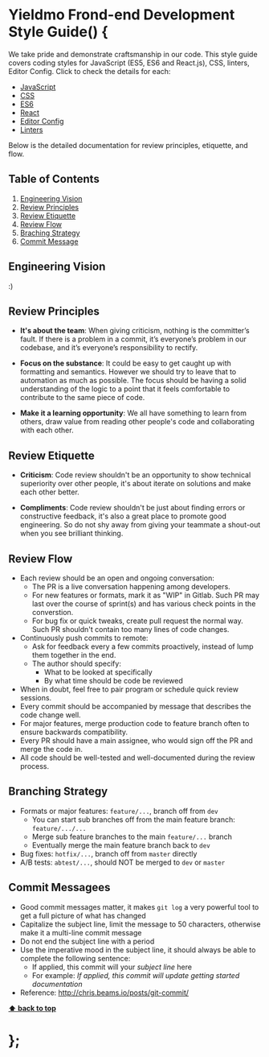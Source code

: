 # Yieldmo Frond-end Development Style Guide() {

We take pride and demonstrate craftsmanship in our code. This style guide covers coding styles for JavaScript (ES5, ES6 and React.js), CSS, linters, Editor Config. Click to check the details for each:

  - [JavaScript](javascript/)
  - [CSS](css/)
  - [ES6](es6/)
  - [React](react/)
  - [Editor Config](editor-config/)
  - [Linters](linters/)

Below is the detailed documentation for review principles, etiquette, and flow.

## Table of Contents

  1. [Engineering Vision](#vision)
  1. [Review Principles](#principles)
  1. [Review Etiquette](#etiquette)
  1. [Review Flow](#flow)
  1. [Braching Strategy](#branching)
  1. [Commit Message](#commit)

## Engineering Vision
  
  :)

## Review Principles
  
  - **It's about the team**: When giving criticism, nothing is the committer’s fault. If there is a problem in a commit, it’s everyone’s problem in our codebase, and it’s everyone’s responsibility to rectify. 

  - **Focus on the substance**: It could be easy to get caught up with formatting and semantics. However we should try to leave that to automation as much as possible. The focus should be having a solid understanding of the logic to a point that it feels comfortable to contribute to the same piece of code.

  - **Make it a learning opportunity**: We all have something to learn from others, draw value from reading other people's code and collaborating with each other.

## Review Etiquette
  
  - **Criticism**: Code review shouldn't be an opportunity to show technical superiority over other people, it's about iterate on solutions and make each other better.
  
  - **Compliments**: Code review shouldn't be just about finding errors or constructive feedback, it's also a great place to promote good engineering. So do not shy away from giving your teammate a shout-out when you see brilliant thinking.

## Review Flow

  - Each review should be an open and ongoing conversation:
    - The PR is a live conversation happening among developers.
    - For new features or formats, mark it as "WIP" in Gitlab. Such PR may last over the course of sprint(s) and has various check points in the converstion.
    - For bug fix or quick tweaks, create pull request the normal way. Such PR shouldn't contain too many lines of code changes.
  - Continuously push commits to remote:
    - Ask for feedback every a few commits proactively, instead of lump them together in the end.
    - The author should specify: 
      - What to be looked at specifically
      - By what time should be code be reviewed
  - When in doubt, feel free to pair program or schedule quick review sessions.
  - Every commit should be accompanied by message that describes the code change well.
  - For major features, merge production code to feature branch often to ensure backwards compatibility.
  - Every PR should have a main assignee, who would sign off the PR and merge the code in.
  - All code should be well-tested and well-documented during the review process.

## Branching Strategy

  - Formats or major features: `feature/...`, branch off from `dev`
    - You can start sub branches off from the main feature branch: `feature/.../...`
    - Merge sub feature branches to the main `feature/...` branch
    - Eventually merge the main feature branch back to `dev`
  - Bug fixes: `hotfix/...`, branch off from `master` directly
  - A/B tests: `abtest/...`, should NOT be merged to `dev` or `master`

## Commit Messagees

  - Good commit messages matter, it makes `git log` a very powerful tool to get a full picture of what has changed
  - Capitalize the subject line, limit the message to 50 characters, otherwise make it a multi-line commit message
  - Do not end the subject line with a period
  - Use the imperative mood in the subject line, it should always be able to complete the following sentence:
    - If applied, this commit will your *subject line* here
    - For example: *If applied, this commit will update getting started documentation*
  - Reference: http://chris.beams.io/posts/git-commit/


**[⬆ back to top](#table-of-contents)**

# };
